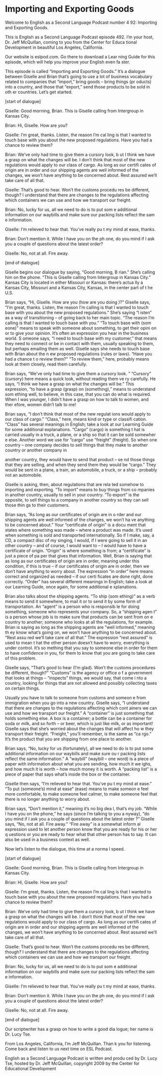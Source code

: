 # Importing and Exporting Goods

Welcome to English as a Second Language Podcast number 4 92: Importing and Exporting Goods.

This is English as a Second Language Podcast episode 492.  I’m your host, Dr. Jeff McQuillan, coming to you from the Center for Educa tional Development in beautiful Los Angeles, California.

Our website is eslpod.com.  Go there to download a Lear ning Guide for this episode, which will help you improve your English even fa ster.

This episode is called “Importing and Exporting Goods.”  It’s a dialogue between Giselle and Brian that’s going to use a lot of business vocabulary related to companies that “import,” bring goods – bring things (pr oducts) into a country, and those that “export,” send those products to be sold in oth er countries.  Let’s get started.

[start of dialogue]

Giselle:  Good morning, Brian.  This is Giselle calling from Intergroup in Kansas City.

Brian:  Hi, Giselle.  How are you?

Giselle:  I’m great, thanks.  Listen, the reason I’m cal ling is that I wanted to touch base with you about the new proposed regulations.  Have you had a chance to review them?

Brian:  We’ve only had time to give them a cursory look, b ut I think we have a grasp on what the changes will be.  I don’t think that most of the new regulations would apply to our class of cargo.  As long as our certifi cates of origin are in order and our shipping agents are well informed of the changes, we won’t have anything to be concerned about.  Rest assured we’ll take  care of all that.

Giselle:  That’s good to hear.  Won’t the customs procedu res be different, though?  I understand that there are changes to the regulations affecting which containers we can use and how we transport our freight.

Brian:  No, lucky for us, all we need to do is to put som e additional information on our waybills and make sure our packing lists reflect the sam e information.

 Giselle:  I’m relieved to hear that.  You’ve really pu t my mind at ease, thanks.

Brian:  Don’t mention it.  While I have you on the ph one, do you mind if I ask you a couple of questions about the latest order?

Giselle:  No, not at all.  Fire away.

[end of dialogue]

Giselle begins our dialogue by saying, “Good morning, B rian.”  She’s calling him on the phone.  “This is Giselle calling from Intergroup  in Kansas City.”  Kansas City is located in either Missouri or Kansas: there’s actua lly a Kansas City, Missouri and a Kansas City, Kansas, in the center part of t he U.S.

Brian says, “Hi, Giselle.  How are you (how are you doing )?”  Giselle says, “I’m great, thanks.  Listen, the reason I’m calling is that  I wanted to touch base with you about the new proposed regulations.”  She’s saying “l isten” as a way of transitioning – of going back to her main topic.  “The  reason I’m calling is that I wanted to touch base with you.”  “To touch base with (som eone)” means to speak with someone about something, to get their opini on or to give your opinion. It’s often an expression you hear in the business world.  S omeone says, “I need to touch base with my customer,” that means they need to connect or be in contact with them, usually speaking to them, but perhaps emailing them as well. Giselle says she needs to touch base with Brian about the n ew proposed regulations (rules or laws).  “Have you had a chance t o review them?”  “To review them,” here, probably means look at them closely, read them carefully.

Brian says, “We’ve only had time to give them a cursory look. ”  “Cursory” (cursory) here means a quick look, without reading them ve ry carefully.  He says, “I think we have a grasp on what the changes will be.”  This expression, “to have a grasp (grasp) on (something),” means to understand som ething well, to believe, in this case, that you can do what is required.  When I was younger, I didn’t have a grasp on how to talk to women, and ther efore, women didn’t talk to me!

Brian says, “I don’t think that most of the new regulat ions would apply to our class of cargo.”  “Class,” here, means kind or type or classifi cation.  “Class” has several meanings in English; take a look at our Learning Guide for some additional explanations.  “Cargo” (cargo) is something t hat is carried usually in a truck, a plane, or a ship so that it can be sold somewher e else.  Another word we use for “cargo” use “freight” (freight).  So when one country – one company decides to sell things that they make to another country or  another company in

 another country, they would have to send that product – se nd those things that they are selling, and when they send them they would be  “cargo.”  They would be sent in a plane, a train, an automobile, a truck, or a ship – probably not an automobile.

Giselle is asking, then, about regulations that are rela ted somehow to importing and exporting.  “To import” means to buy things from co mpanies in another country, usually to sell in your country.  “To export” is the opposite, to sell things to a company in another country so they can sell those thin gs to their customers.

Brian says, “As long as our certificates of origin are in o rder and our shipping agents are well informed of the changes, we won’t ha ve anything to be concerned about.”  Your “certificate of origin” is a docu ment that states where something was made – where a product was made.  It’s used  when something is sold and transported internationally.  So if I make, say,  a CD, a compact disc of my singing, I would, if I were going to sell it in an other country – and of course, I would want to – I would have to have a certificate of origin.  “Origin” is where something is from; a “certificate” is just a piece of pa per that gives that information.  Well, Brian is saying that as long as our  certificates of origin are in order, meaning under this condition, if this is true –  if our certificates of origin are in order, then we don’t have anything to worry about.   The expression “in order” here means correct and organized as needed – if our certi ficates are done right, done correctly.  “Order” has several different meanings in  English; take a look at our Learning Guide, once again, for some additional e xplanations.

Brian also talks about the shipping agents.  “To ship (som ething)” as a verb means to send it somewhere, to mail it or to send it by some form of transportation.  An “agent” is a person who is responsib le for doing something, someone who represents your company.  So, a “shipping agen t” is a person whose job is to make sure that products can be sent from on e country to another; someone who looks at all the regulations, for example.  Brian is saying as long as the shipping agents are “well informed,” meaning th ey know what’s going on, we won’t have anything to be concerned about.  “Rest assu red we’ll take care of all that.”  The expression “rest assured” is used to mean t hat the other person doesn’t have to worry, everything is under control.  It’s so mething that you say to someone else in order for them to have confidence in you,  for them to know that you are going to take care of this problem.

Giselle says, “That’s good to hear (I’m glad).  Won’t the customs procedures be different, though?”  “Customs” is the agency or office o f a government that looks at things – “inspects” things, we would say, that come i nto a country, looking for things that are not allowed and possibly collecting taxes on certain things.

 Usually you have to talk to someone from customs and someon e from immigration when you go into a new country.  Giselle says,  “I understand that there are changes to the regulations affecting which cont ainers we can use and how we transport our freight.”  A “container” is just  something that holds something else.  A box is a container; a bottle can be a container for soda or milk, and so forth – or beer, which is just like milk, or as important!  Giselle says that she’s worried about the changes that will affect ho w they transport their freight.  “Freight,” you’ll remember, is the same as “ca rgo.”  It’s the product that you are shipping from one place to another.

Brian says, “No, lucky for us (fortunately), all we need to  do is to put some additional information on our waybills and make sure ou r packing lists reflect the same information.”  A “waybill” (waybill – one word) is a piece of paper with information about what you are sending, how much it we ighs, and how much it is worth – how much money it is worth.  A “packing list” is a  piece of paper that says what’s inside the box or the container.

Giselle then says, “I’m relieved to hear that.  You’ve pu t my mind at ease.”  “To put (someone’s) mind at ease” (ease) means to make someon e feel more comfortable, to make someone feel calmer, to make someone  feel that there is no longer anything to worry about.

Brian says, “Don’t mention it,” meaning it’s no big dea l, that’s my job.  “While I have you on the phone,” he says (since I’m talking to you a nyway), “do you mind if I ask you a couple of questions about the latest order ?”  Giselle says, “No, not at all.  Fire away.”  “Fire away” is a somewhat inform al expression used to let another person know that you are ready for his or her q uestions or you are ready to hear what that other person has to say.  It can also be used in a business context as well.

Now let’s listen to the dialogue, this time at a norma l speed.

[start of dialogue]

Giselle:  Good morning, Brian.  This is Giselle calling from Intergroup in Kansas City.

Brian:  Hi, Giselle.  How are you?

Giselle:  I’m great, thanks.  Listen, the reason I’m cal ling is that I wanted to touch base with you about the new proposed regulations.  Have you had a chance to review them?

 Brian:  We’ve only had time to give them a cursory look, b ut I think we have a grasp on what the changes will be.  I don’t think that most of the new regulations would apply to our class of cargo.  As long as our certifi cates of origin are in order and our shipping agents are well informed of the changes, we won’t have anything to be concerned about.  Rest assured we’ll take  care of all that.

Giselle:  That’s good to hear.  Won’t the customs procedu res be different, though?  I understand that there are changes to the regulations affecting which containers we can use and how we transport our freight.

Brian:  No, lucky for us, all we need to do is to put som e additional information on our waybills and make sure our packing lists reflect the sam e information.

Giselle:  I’m relieved to hear that.  You’ve really pu t my mind at ease, thanks.

Brian:  Don’t mention it.  While I have you on the ph one, do you mind if I ask you a couple of questions about the latest order?

Giselle:  No, not at all.  Fire away.

[end of dialogue]

Our scriptwriter has a grasp on how to write a good dia logue; her name is Dr. Lucy Tse.

From Los Angeles, California, I’m Jeff McQuillan.  Than k you for listening.  Come back and listen to us next time on ESL Podcast.

English as a Second Language Podcast is written and produ ced by Dr. Lucy Tse, hosted by Dr. Jeff McQuillan, copyright 2009 by the Center  for Educational Development


